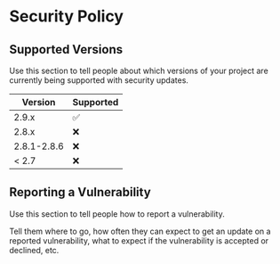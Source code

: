 # Security Policy

## Supported Versions

Use this section to tell people about which versions of your project are
currently being supported with security updates.

| Version     | Supported          |
|-------------|--------------------|
| 2.9.x       | :white_check_mark: |
| 2.8.x       | :x:                |
| 2.8.1-2.8.6 | :x:                |
| < 2.7       | :x:                |

## Reporting a Vulnerability

Use this section to tell people how to report a vulnerability.

Tell them where to go, how often they can expect to get an update on a
reported vulnerability, what to expect if the vulnerability is accepted or
declined, etc.

